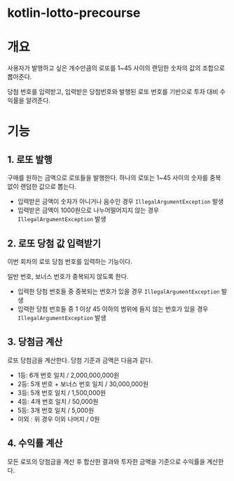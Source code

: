 # kotlin-lotto-precourse

# 개요

사용자가 발행하고 싶은 개수만큼의 로또를 1~45 사이의 랜덤한 숫자의 값의 조합으로 뽑아준다.  

당첨 번호를 입력받고, 입력받은 당첨번호와 발행된 로또 번호를 기반으로 투자 대비 수익률을 알려준다.

# 기능

## 1. 로또 발행

구매를 원하는 금액으로 로또들을 발행한다. 하나의 로또는 1~45 사이의 숫자를 중복 없이 랜덤한 값으로 뽑는다.

- 입력받은 금액이 숫자가 아니거나 음수인 경우 `IllegalArgumentException` 발생
- 입력받은 금액이 1000원으로 나누어떨어지지 않는 경우 `IllegalArgumentException` 발생

## 2. 로또 당첨 값 입력받기

이번 회차의 로또 당첨 번호를 입력하는 기능이다.

일반 번호, 보너스 번호가 중복되지 않도록 한다.

- 입력한 당첨 번호들 중 중복되는 번호가 있을 경우 `IllegalArgumentException` 발생
- 입력한 당첨 번호들 중 1 이상 45 이하의 범위에 들지 않는 번호가 있을 경우 `IllegalArgumentException` 발생

## 3. 당첨금 계산

로또 당첨금을 계산한다. 당첨 기준과 금액은 다음과 같다.

- 1등: 6개 번호 일치 / 2,000,000,000원
- 2등: 5개 번호 + 보너스 번호 일치 / 30,000,000원
- 3등: 5개 번호 일치 / 1,500,000원
- 4등: 4개 번호 일치 / 50,000원
- 5등: 3개 번호 일치 / 5,000원
- 이외 : 위 경우 이외 나머지 / 0원

## 4. 수익률 계산

모든 로또의 당첨금을 계산 후 합산한 결과와 투자한 금액을 기준으로 수익률을 계산한다.
